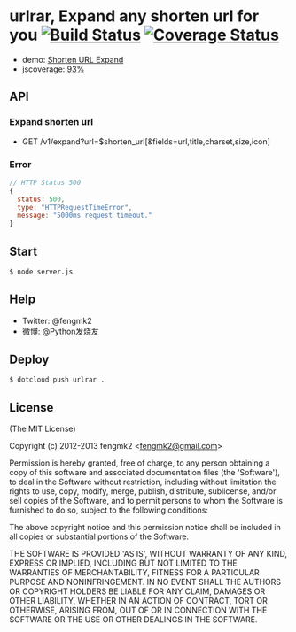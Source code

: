 # urlrar, Expand any shorten url for you [![Build Status](https://secure.travis-ci.org/fengmk2/urlrar.png?branch=master)](http://travis-ci.org/TBEDP/urllib) [![Coverage Status](https://coveralls.io/repos/fengmk2/urlrar/badge.png)](https://coveralls.io/r/fengmk2/urlrar)

* demo: [Shorten URL Expand](http://urlrar.cnodejs.net/)
* jscoverage: [93%](http://fengmk2.github.com/coverage/urlrar.html)

## API

### Expand shorten url

* GET /v1/expand?url=$shorten_url[&fields=url,title,charset,size,icon]

### Error

```js
// HTTP Status 500
{
  status: 500,
  type: "HTTPRequestTimeError",
  message: "5000ms request timeout."
}
```

## Start

```bash
$ node server.js
```

## Help

* Twitter: @fengmk2 
* 微博: @Python发烧友

## Deploy

```bash
$ dotcloud push urlrar .
```

## License 

(The MIT License)

Copyright (c) 2012-2013 fengmk2 &lt;fengmk2@gmail.com&gt;

Permission is hereby granted, free of charge, to any person obtaining
a copy of this software and associated documentation files (the
'Software'), to deal in the Software without restriction, including
without limitation the rights to use, copy, modify, merge, publish,
distribute, sublicense, and/or sell copies of the Software, and to
permit persons to whom the Software is furnished to do so, subject to
the following conditions:

The above copyright notice and this permission notice shall be
included in all copies or substantial portions of the Software.

THE SOFTWARE IS PROVIDED 'AS IS', WITHOUT WARRANTY OF ANY KIND,
EXPRESS OR IMPLIED, INCLUDING BUT NOT LIMITED TO THE WARRANTIES OF
MERCHANTABILITY, FITNESS FOR A PARTICULAR PURPOSE AND NONINFRINGEMENT.
IN NO EVENT SHALL THE AUTHORS OR COPYRIGHT HOLDERS BE LIABLE FOR ANY
CLAIM, DAMAGES OR OTHER LIABILITY, WHETHER IN AN ACTION OF CONTRACT,
TORT OR OTHERWISE, ARISING FROM, OUT OF OR IN CONNECTION WITH THE
SOFTWARE OR THE USE OR OTHER DEALINGS IN THE SOFTWARE.
